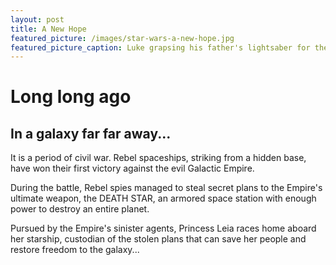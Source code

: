 ```yaml
---
layout: post
title: A New Hope
featured_picture: /images/star-wars-a-new-hope.jpg
featured_picture_caption: Luke grapsing his father's lightsaber for the first time.
---
```


# Long long ago

## In a galaxy far far away...

It is a period of civil war. 
Rebel spaceships, striking
from a hidden base, have won
their first victory against 
the evil Galactic Empire. 

During the battle, Rebel 
spies managed to steal secret 
plans to the Empire's
ultimate weapon, the DEATH 
STAR, an armored space 
station with enough power to 
destroy an entire planet. 

Pursued by the Empire's 
sinister agents, Princess 
Leia races home aboard her 
starship, custodian of the 
stolen plans that can save
her people and restore 
freedom to the galaxy...
